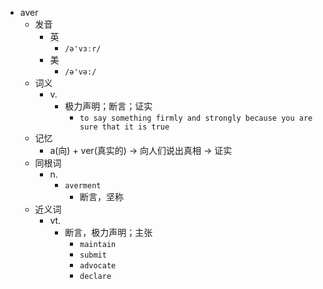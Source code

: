 - aver
  - 发音
    - 英
      - `/ə'vɜːr/`
    - 美
      - `/ə'və:/`
  - 词义
    - v.
      - 极力声明；断言；证实
        - `to say something firmly and strongly because you are sure that it is true`
  - 记忆
    - a(向) + ver(真实的) → 向人们说出真相 → 证实
  - 同根词
    - n.
      - `averment`
        - 断言，坚称
  - 近义词
    - vt.
      - 断言，极力声明；主张
        - `maintain`
        - `submit`
        - `advocate`
        - `declare`
